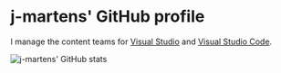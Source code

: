 

<!--
**j-martens/j-martens** is a ✨ _special_ ✨ repository because its `README.md` (this file) appears on your GitHub profile.

Here are some ideas to get you started:

- 🔭 I’m currently working on ...
- 🌱 I’m currently learning ...
- 👯 I’m looking to collaborate on ...
- 🤔 I’m looking for help with ...
- 💬 Ask me about ...
- 📫 How to reach me: ...
- 😄 Pronouns: ...
- ⚡ Fun fact: ...
-->


# j-martens' GitHub profile

I manage the content teams for [Visual Studio](https://docs.microsoft.com/visualstudio) and [Visual Studio Code](https://code.visualstudio.com/docs). 

<img align="left" alt="j-martens' GitHub stats" src="https://github-readme-stats.vercel.app/api?username=j-martens&show_icons=true&theme=radical" />

